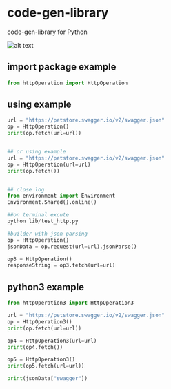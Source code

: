 # code-gen-library
code-gen-library for Python

![alt text](https://github.com/umutboz/code-gen-lib/blob/master/code_gen_diagram.png?raw=true)


## import package example


```python
from httpOperation import HttpOperation
```

## using example
```python
url = "https://petstore.swagger.io/v2/swagger.json"
op = HttpOperation()
print(op.fetch(url=url))


## or using example
url = "https://petstore.swagger.io/v2/swagger.json"
op = HttpOperation(url=url)
print(op.fetch())


## close log 
from environment import Environment
Environment.Shared().online()

##on terminal excute
python lib/test_http.py

#builder with json parsing
op = HttpOperation()
jsonData = op.request(url=url).jsonParse()

op3 = HttpOperation()
responseString = op3.fetch(url=url)
```


## python3 example

```python
from httpOperation3 import HttpOperation3
```

```python
url = "https://petstore.swagger.io/v2/swagger.json"
op = HttpOperation3()
print(op.fetch(url=url))
```


```python
op4 = HttpOperation3(url=url)
print(op4.fetch())

op5 = HttpOperation3()
print(op5.fetch(url=url))

print(jsonData["swagger"])
```
